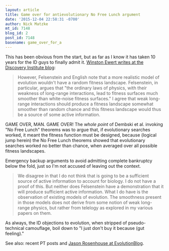 ```yaml
---
layout: article
title: Game over for antievolutionary No Free Lunch argument
date: '2015-12-04 22:58:31 -0700'
author: Nick Matzke
mt_id: 7148
blog_id: 2
post_id: 7148
basename: game_over_for_a
---
```

This has been obvious from the start, but as far as I know it has taken 10 years for the ID guys to finally admit it. [Winston Ewert writes at the Discovery Institute blog](http://www.evolutionnews.org/2015/12/the_guc_bug101391.html):

> However, Felsenstein and English note that a more realistic model of evolution wouldn't have a random fitness landscape. Felsenstein, in particular, argues that "the ordinary laws of physics, with their weakness of long-range interactions, lead to fitness surfaces much smoother than white-noise fitness surfaces." I agree that weak long-range interactions should produce a fitness landscape somewhat smoother than random chance and this fitness landscape would thus be a source of some active information.

GAME OVER, MAN. GAME OVER!  The _whole point_ of Dembski et al. invoking "No Free Lunch" theorems was to argue that, if evolutionary searches worked, it meant the fitness function must be designed, because (logical jump herein) the No Free Lunch theorems showed that evolutionary searches worked no better than chance, when averaged over all possible fitness landscapes.

Emergency backup arguments to avoid admitting complete bankruptcy below the fold, just so I'm not accused of leaving out the context.

> We disagree in that I do not think that is going to be a sufficient source of active information to account for biology. I do not have a proof of this. But neither does Felsenstein have a demonstration that it will produce sufficient active information. What I do have is the observation of existing models of evolution. The smoothness present in those models does not derive from some notion of weak long-range physics, but rather from telelogy as explored in my various papers on them.

As always, the ID objections to evolution, when stripped of pseudo-technical camouflage, boil down to "I just don't buy it because (gut feeling)."

See also: recent PT posts and [Jason Rosenhouse at EvolutionBlog](http://scienceblogs.com/evolutionblog/2015/12/04/ewert-explains-specified-complexity-part-one/).
